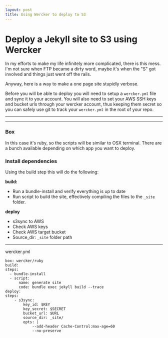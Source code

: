 ```yaml
---
layout: post
title: Using Wercker to deploy to S3
---
```


# Deploy a Jekyll site to S3 using Wercker

In my efforts to make my life infinitely more complicated, there is this mess. I'm not sure when FTP became a dirty word, maybe it's when the "S" got involved and things just went off the rails.

Anyway, here is a way to make a one page site stupidly verbose.

Before you will be able to deploy you will need to setup a `wercker.yml` file and sync it to your account. You will also need to set your AWS SSH keys and bucket urls through your wercker account, thus keeping them secret so you can safely use git to track your `wercker.yml` in the root of your repo.

***
<hr class="rule">

### Box

In this case it's ruby, so the scripts will be similar to OSX terminal. There are a bunch available depending on which app you want to deploy.

### Install dependencies

Using the build step this will do the following:

**build:**

* Run a bundle-install and verify everything is up to date
* Run script to build the site, effectively compiling the files to the `_site` folder.

**deploy**

* s3sync to AWS
* Check AWS keys
* Check AWS target bucket
* Source_dir: `_site` folder path

***

wercker.yml

    box: wercker/ruby
    build:
    steps:
      - bundle-install
      - script:
          name: generate site
          code: bundle exec jekyll build --trace
    deploy:
    steps:
        - s3sync:
            key_id: $KEY
            key_secret: $SECRET
            bucket_url: $URL
            source_dir: _site/
            opts: |
                --add-header Cache-Control:max-age=60
                --no-preserve
